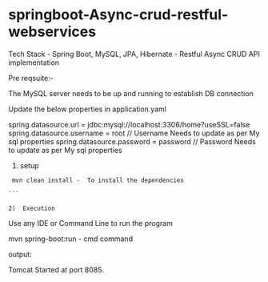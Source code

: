 # springboot-Async-crud-restful-webservices

Tech Stack - Spring Boot, MySQL, JPA, Hibernate - Restful Async CRUD API implementation 

Pre reqsuite:-

The MySQL server needs to be up and running to establish DB connection

Update the below properties in application.yaml

spring.datasource.url = jdbc:mysql://localhost:3306/home?useSSL=false
spring.datasource.username = root                                       // Username Needs to update as per My sql properties
spring.datasource.password = password                                   // Password Needs to update as per My sql properties 


1)  setup 

````
 mvn clean install -  To install the dependencies

```

2)  Execution 

````
Use any IDE or Command Line to run the program

mvn spring-boot:run - cmd command     


output:

Tomcat Started at port 8085.
 
